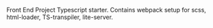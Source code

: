 Front End Project Typescript starter.
Contains webpack setup for scss, html-loader, TS-transpiler, lite-server.

